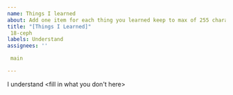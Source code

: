 ```yaml
---
name: Things I learned
about: Add one item for each thing you learned keep to max of 255 characters
title: "[Things I Learned]"
 18-ceph
labels: Understand
assignees: ''

 main

---
```


I understand <fill in what you don't here>
